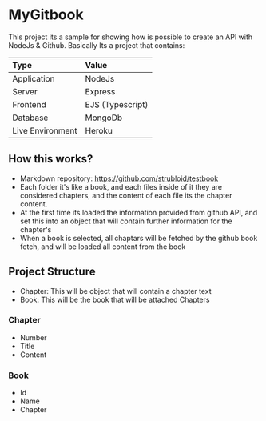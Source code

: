 # MyGitbook
This project its a sample for showing how is possible to create an API with NodeJs & Github.
Basically Its a project that contains:

| Type             | Value            |
|:-----------------|:-----------------|
| Application      | NodeJs           |
| Server           | Express          |
| Frontend         | EJS (Typescript) |
| Database         | MongoDb          |
| Live Environment | Heroku           |

## How this works?
* Markdown repository: https://github.com/strubloid/testbook
* Each folder it's like a book, and each files inside of it they are considered chapters, and the content of each file its the chapter content.
* At the first time its loaded the information provided from github API, and set this into an object that will contain further information for the chapter's
* When a book is selected, all chaptars will be fetched by the github book fetch, and will be loaded all content from the book


## Project Structure
* Chapter: This will be object that will contain a chapter text
* Book: This will be the book that will be attached Chapters

### Chapter
* Number
* Title
* Content

### Book
* Id
* Name
* Chapter
 